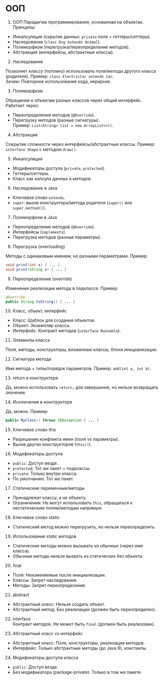 # ООП

1. ООП
Парадигма программирования, основанная на объектах. Принципы:  

- Инкапсуляция (скрытие данных: `private` поля + геттеры/сеттеры).  
- Наследование (`class Dog extends Animal`).  
- Полиморфизм (перегрузка/переопределение методов).  
- Абстракция (интерфейсы, абстрактные классы).  

2. Наследование

Позволяет классу (потомку) использовать поля/методы другого класса (родителя). Пример: `class ElectricCar extends Car`.  
Зачем: Повторное использование кода, иерархия.  

3. Полиморфизм

Обращение к объектам разных классов через общий интерфейс. Работает через:  

- Переопределение методов (`@Override`).  
- Перегрузку методов (разные сигнатуры).  
Пример: `List<String> list = new ArrayList<>()`.  

4. Абстракция

Сокрытие сложности через интерфейсы/абстрактные классы. Пример: `interface Shape` с методом `draw()`.  

5. Инкапсуляция

- Модификаторы доступа (`private`, `protected`).  
- Геттеры/сеттеры.  
- Класс как капсула данных и методов.  

6. Наследование в Java  

- Ключевое слово `extends`.  
- `super`: вызов конструктора/метода родителя (`super()` или `super.method()`).  

7. Полиморфизм в Java  

- Переопределение методов (`@Override`).  
- Интерфейсы (`implements`).  
- Перегрузка методов (разные параметры).  

8. Перегрузка (overloading)  

Методы с одинаковым именем, но разными параметрами. Пример:  

```java
void print(int x) { ... }  
void print(String s) { ... }  
```  

9. Переопределение (override)  

Изменение реализации метода в подклассе. Пример:  

```java  
@Override  
public String toString() { ... }  
```  

10. Класс, объект, интерфейс  

- Класс: Шаблон для создания объектов.  
- Объект: Экземпляр класса.  
- Интерфейс: Контракт методов (`interface Runnable`).  

11. Элементы класса  

Поля, методы, конструкторы, вложенные классы, блоки инициализации.  

12. Сигнатура метода  

Имя метода + типы/порядок параметров. Пример: `add(int a, int b)`.  

13. return в конструкторе  

Да, можно использовать `return;` для завершения, но нельзя возвращать значение.  

14. Исключения в конструкторе  

Да, можно. Пример:  

```java  
public MyClass() throws IOException { ... }  
```  

15. Ключевое слово this  

- Разрешение конфликта имен (поля vs параметры).  
- Вызов других конструкторов (`this()`).  

16. Модификаторы доступа  

- `public`: Доступ везде.  
- `protected`: Тот же пакет + подклассы.  
- `private`: Только внутри класса.  
- По умолчанию: Тот же пакет.  

17. Статические переменные/методы  

- Принадлежат классу, а не объекту.  
- Ограничения: Не могут использовать `this`, обращаться к нестатическим полям/методам напрямую.  

18. Ключевое слово static  

- Статический метод можно перегрузить, но нельзя переопределить.  

19. Использование static методов  

- Статические методы можно вызывать из обычных (через имя класса).  
- Обычные методы нельзя вызвать из статических без объекта.  

20. final  

- Поля: Неизменяемые после инициализации.  
- Классы: Запрет наследования.  
- Методы: Запрет переопределения.  

21. abstract  

- Абстрактный класс: Нельзя создать объект.  
- Абстрактный метод: Без реализации (должен быть переопределен).  

22. interface  
Контракт методов. Не может быть `final` (должен быть реализован).  

23. Абстрактный класс vs интерфейс

- Абстрактный класс: Поля, конструкторы, реализация методов.  
- Интерфейс: Только абстрактные методы (до Java 8), константы.  

24. Модификаторы доступа класса

- `public`: Доступ везде.  
- Без модификатора (package-private): Только в том же пакете.
